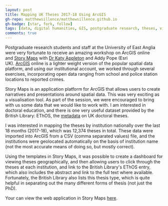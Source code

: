 ```yaml
---
layout: post
title: Mapping UK Theses 2017-18 Using ArcGIS
gh-repo: matthewsillence/matthewsillence.github.io
gh-badge: [star, fork, follow]
tags: [data, digital humanities, GIS, postgraduate research, theses, visualisation]
comments: true
---
```

Postgraduate research students and staff at the University of East Anglia were very fortunate to receive an amazing workshop on ArcGIS online and [Story Maps](https://storymaps.arcgis.com/en/) with [Dr Katy Appleton](https://www.uea.ac.uk/environmental-sciences/people/profile/k-appleton) and Addy Pope (Esri UK). [ArcGIS](https://www.arcgis.com/home/index.html) online is a lighter weight version of the popular spatial data platform, and using our institutional account, we worked through several exercises, incorporating open data ranging from school and police station locations to reported crimes.  
  
Story Maps is an application platform for ArcGIS that allows users to create narratives and presentations around spatial data. This was very exciting as a visualisation tool. As part of the session, we were encouraged to bring with us some data that we would like to work with. I am interested in doctoral education, and there is one very useful dataset provided by the British Library: EThOS, the [metadata](https://data.bl.uk/ethos/ethos2.html) on UK doctoral theses.  
  
I was interested in mapping the theses by institution nationally over the last 18 months (2017-18), which was 12,374 theses in total. These data were imported into ArcGIS from a CSV (comma separated values) file, and the institutions were geolocated automatically on the basis of institution name (not the most accurate means of doing so, but mostly correct).  
  
Using the templates in Story Maps, it was possible to create a dashboard for viewing theses geographically, and then allowing users to click through the theses at each institution, and link to the British Library's EThOS entry, which also includes the abstract and link to the full text where available. Fortunately, the British Library also lists this thesis type, which is quite helpful in separating out the many different forms of thesis (not just the PhD).  
  
Your can view the web application in Story Maps [here](http://uea.maps.arcgis.com/apps/webappviewer/index.html?id=231e09b4181b4a72a5853638232ec547).
